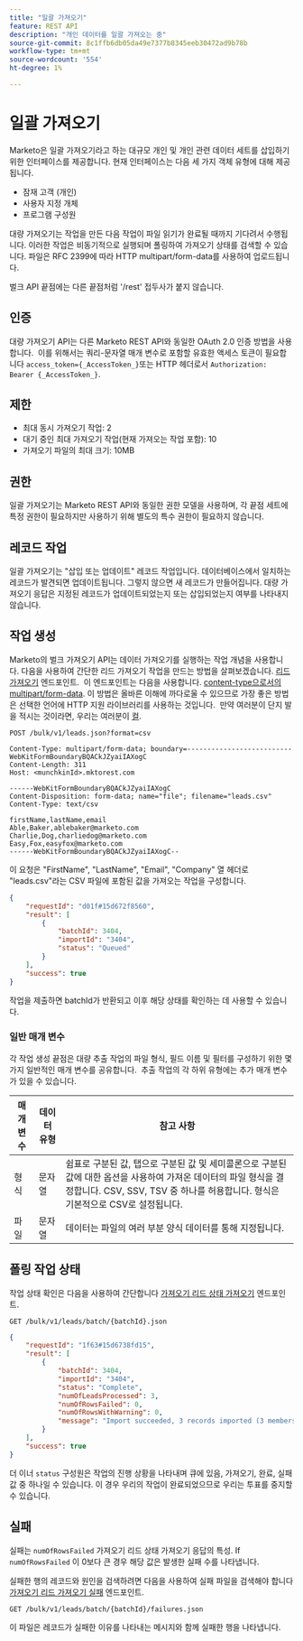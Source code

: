 ```yaml
---
title: "일괄 가져오기"
feature: REST API
description: "개인 데이터를 일괄 가져오는 중"
source-git-commit: 8c1ffb6db05da49e7377b8345eeb30472ad9b78b
workflow-type: tm+mt
source-wordcount: '554'
ht-degree: 1%

---
```



# 일괄 가져오기

Marketo은 일괄 가져오기라고 하는 대규모 개인 및 개인 관련 데이터 세트를 삽입하기 위한 인터페이스를 제공합니다. 현재 인터페이스는 다음 세 가지 객체 유형에 대해 제공됩니다.

- 잠재 고객 (개인)
- 사용자 지정 개체
- 프로그램 구성원

대량 가져오기는 작업을 만든 다음 작업이 파일 읽기가 완료될 때까지 기다려서 수행됩니다. 이러한 작업은 비동기적으로 실행되며 폴링하여 가져오기 상태를 검색할 수 있습니다. 파일은 RFC 2399에 따라 HTTP multipart/form-data를 사용하여 업로드됩니다.

벌크 API 끝점에는 다른 끝점처럼 &#39;/rest&#39; 접두사가 붙지 않습니다.

## 인증

대량 가져오기 API는 다른 Marketo REST API와 동일한 OAuth 2.0 인증 방법을 사용합니다.  이를 위해서는 쿼리-문자열 매개 변수로 포함할 유효한 액세스 토큰이 필요합니다 `access_token={_AccessToken_}`또는 HTTP 헤더로서 `Authorization: Bearer {_AccessToken_}`.

## 제한

- 최대 동시 가져오기 작업: 2
- 대기 중인 최대 가져오기 작업(현재 가져오는 작업 포함): 10
- 가져오기 파일의 최대 크기: 10MB

## 권한

일괄 가져오기는 Marketo REST API와 동일한 권한 모델을 사용하며, 각 끝점 세트에 특정 권한이 필요하지만 사용하기 위해 별도의 특수 권한이 필요하지 않습니다.

## 레코드 작업

일괄 가져오기는 &quot;삽입 또는 업데이트&quot; 레코드 작업입니다. 데이터베이스에서 일치하는 레코드가 발견되면 업데이트됩니다. 그렇지 않으면 새 레코드가 만들어집니다. 대량 가져오기 응답은 지정된 레코드가 업데이트되었는지 또는 삽입되었는지 여부를 나타내지 않습니다.

## 작업 생성

Marketo의 벌크 가져오기 API는 데이터 가져오기를 실행하는 작업 개념을 사용합니다. 다음을 사용하여 간단한 리드 가져오기 작업을 만드는 방법을 살펴보겠습니다. [리드 가져오기](https://developer.adobe.com/marketo-apis/api/mapi/#tag/Bulk-Import-Leads/operation/importLeadUsingPOST) 엔드포인트.  이 엔드포인트는 다음을 사용합니다. [content-type으로서의 multipart/form-data](https://www.w3.org/Protocols/rfc1341/7_2_Multipart.html). 이 방법은 올바른 이해에 까다로울 수 있으므로 가장 좋은 방법은 선택한 언어에 HTTP 지원 라이브러리를 사용하는 것입니다.  만약 여러분이 단지 발을 적시는 것이라면, 우리는 여러분이 [컬](https://curl.se/).

```
POST /bulk/v1/leads.json?format=csv
```

```
Content-Type: multipart/form-data; boundary=--------------------------WebKitFormBoundaryBQACkJZyaiIAXogC
Content-Length: 311
Host: <munchkinId>.mktorest.com
```

```
------WebKitFormBoundaryBQACkJZyaiIAXogC
Content-Disposition: form-data; name="file"; filename="leads.csv"
Content-Type: text/csv

firstName,lastName,email
Able,Baker,ablebaker@marketo.com
Charlie,Dog,charliedog@marketo.com
Easy,Fox,easyfox@marketo.com
------WebKitFormBoundaryBQACkJZyaiIAXogC--
```

이 요청은 &quot;FirstName&quot;, &quot;LastName&quot;, &quot;Email&quot;, &quot;Company&quot; 열 헤더로 &quot;leads.csv&quot;라는 CSV 파일에 포함된 값을 가져오는 작업을 구성합니다.

```json
{
    "requestId": "d01f#15d672f8560",
    "result": [
        {
            "batchId": 3404,
            "importId": "3404",
            "status": "Queued"
        }
    ],
    "success": true
}
```

작업을 제출하면 batchId가 반환되고 이후 해당 상태를 확인하는 데 사용할 수 있습니다.

### 일반 매개 변수

각 작업 생성 끝점은 대량 추출 작업의 파일 형식, 필드 이름 및 필터를 구성하기 위한 몇 가지 일반적인 매개 변수를 공유합니다.  추출 작업의 각 하위 유형에는 추가 매개 변수가 있을 수 있습니다.

| 매개 변수 | 데이터 유형 | 참고 사항 |
|---|---|---|
| 형식 | 문자열 | 쉼표로 구분된 값, 탭으로 구분된 값 및 세미콜론으로 구분된 값에 대한 옵션을 사용하여 가져온 데이터의 파일 형식을 결정합니다. CSV, SSV, TSV 중 하나를 허용합니다. 형식은 기본적으로 CSV로 설정됩니다. |
| 파일 | 문자열 | 데이터는 파일의 여러 부분 양식 데이터를 통해 지정됩니다. |


## 폴링 작업 상태

작업 상태 확인은 다음을 사용하여 간단합니다 [가져오기 리드 상태 가져오기](https://developer.adobe.com/marketo-apis/api/mapi/#tag/Bulk-Import-Leads/operation/getImportLeadStatusUsingGET) 엔드포인트.

```
GET /bulk/v1/leads/batch/{batchId}.json
```

```json
{
    "requestId": "1f63#15d6738fd15",
    "result": [
        {
            "batchId": 3404,
            "importId": "3404",
            "status": "Complete",
            "numOfLeadsProcessed": 3,
            "numOfRowsFailed": 0,
            "numOfRowsWithWarning": 0,
            "message": "Import succeeded, 3 records imported (3 members)"
        }
    ],
    "success": true
}
```

더 이너 `status` 구성원은 작업의 진행 상황을 나타내며 큐에 있음, 가져오기, 완료, 실패 값 중 하나일 수 있습니다. 이 경우 우리의 작업이 완료되었으므로 우리는 투표를 중지할 수 있습니다.

## 실패

실패는 `numOfRowsFailed` 가져오기 리드 상태 가져오기 응답의 특성. If `numOfRowsFailed` 이 0보다 큰 경우 해당 값은 발생한 실패 수를 나타냅니다.

실패한 행의 레코드와 원인을 검색하려면 다음을 사용하여 실패 파일을 검색해야 합니다 [가져오기 리드 가져오기 실패](https://developer.adobe.com/marketo-apis/api/mapi/#tag/Bulk-Import-Leads/operation/getImportLeadFailuresUsingGET) 엔드포인트.

```
GET /bulk/v1/leads/batch/{batchId}/failures.json
```

이 파일은 레코드가 실패한 이유를 나타내는 메시지와 함께 실패한 행을 나타냅니다.
